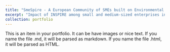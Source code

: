 ```yaml
---
title: "SmeSpire - A European Community of SMEs built on Environmental Digital Content and Languages (2012-2014)"
excerpt: "Impact of INSPIRE among small and medium-sized enterprises in Europe<br/><img src='/images/smespire.png'>"
collection: portfolio
---
```


This is an item in your portfolio. It can be have images or nice text. If you name the file .md, it will be parsed as markdown. If you name the file .html, it will be parsed as HTML. 
